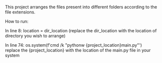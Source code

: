 This project arranges the files present into different folders according to the file extensions. 

How to run:

In 
line 8: location = dir_location 
(replace the dir_location with the location of directory you wish to arrange)

In 
line 74: os.system(f'cmd /k "pythonw {project_location}main.py"')
replace the {project_location} with the location of the main.py file in your system

